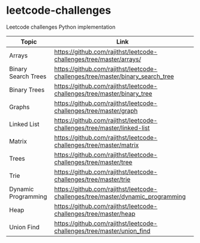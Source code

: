 # leetcode-challenges
Leetcode challenges Python implementation


| Topic | Link |
| ------ | ------ |
| Arrays | https://github.com/rajithst/leetcode-challenges/tree/master/arrays/ |
| Binary Search Trees | https://github.com/rajithst/leetcode-challenges/tree/master/binary_search_tree |
| Binary Trees | https://github.com/rajithst/leetcode-challenges/tree/master/binary_tree |
| Graphs | https://github.com/rajithst/leetcode-challenges/tree/master/graph |
| Linked List | https://github.com/rajithst/leetcode-challenges/tree/master/linked-list |
| Matrix | https://github.com/rajithst/leetcode-challenges/tree/master/matrix |
| Trees | https://github.com/rajithst/leetcode-challenges/tree/master/tree |
| Trie | https://github.com/rajithst/leetcode-challenges/tree/master/trie |
| Dynamic Programming | https://github.com/rajithst/leetcode-challenges/tree/master/dynamic_programming |
| Heap | https://github.com/rajithst/leetcode-challenges/tree/master/heap |
| Union Find |https://github.com/rajithst/leetcode-challenges/tree/master/union_find |



